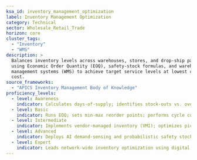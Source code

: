 ```yaml
---
ksa_id: inventory_management_optimization
label: Inventory Management Optimization
category: Technical
sector: Wholesale_Retail_Trade
horizon: core
cluster_tags:
  - "Inventory"
  - "WMS"
description: >
  Balances inventory levels across warehouses, stores, and drop-ship partners
  using Economic Order Quantity (EOQ), safety-stock formulas, and warehouse
  management systems (WMS) to achieve target service levels at lowest carrying
  cost.
source_frameworks:
  - "APICS Inventory Management Body of Knowledge"
proficiency_levels:
  - level: Awareness
    indicator: Calculates days-of-supply; identifies stock-outs vs. overstocks.
  - level: Basic
    indicator: Runs EOQ; sets min-max reorder points; performs cycle counting with ≤1 % variance.
  - level: Intermediate
    indicator: Implements vendor-managed inventory (VMI); optimizes pick-face locations by ABC velocity.
  - level: Advanced
    indicator: Deploys AI demand-sensing and probabilistic safety stocks; reduces total inventory ≥ 10 % while raising fill rate to 97 %.
  - level: Expert
    indicator: Leads network-wide inventory optimization using digital twin; mentors planners; aligns inventory turns with working-capital strategy.
---
```

